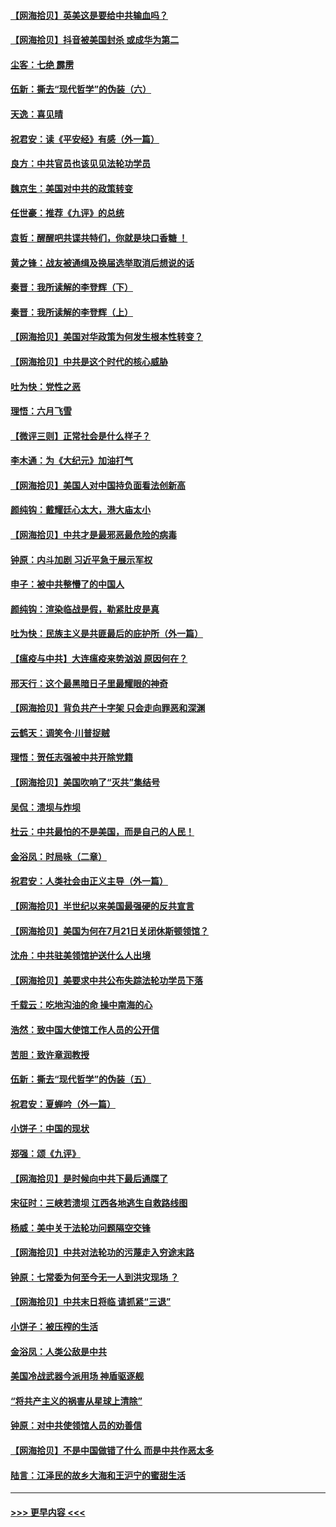 #### [【网海拾贝】英美这是要给中共输血吗？](../pages/nsc993/n12307646.md?t=08051602) 
#### [【网海拾贝】抖音被美国封杀 或成华为第二](../pages/nsc993/n12305277.md?t=08051602) 
#### [尘客：七绝 霹雳](../pages/nsc993/n12304053.md?t=08051602) 
#### [伍新：撕去“现代哲学”的伪装（六）](../pages/nsc993/n12303243.md?t=08051602) 
#### [天逸：喜见晴](../pages/nsc993/n12303226.md?t=08051602) 
#### [祝君安：读《平安经》有感（外一篇）](../pages/nsc993/n12303170.md?t=08051602) 
#### [良方：中共官员也该见见法轮功学员](../pages/nsc993/n12302985.md?t=08051602) 
#### [魏京生：美国对中共的政策转变](../pages/nsc993/n12302929.md?t=08051602) 
#### [任世豪：推荐《九评》的总统](../pages/nsc993/n12302838.md?t=08051602) 
#### [袁哲：醒醒吧共谍共特们，你就是块口香糖 ！](../pages/nsc993/n12302678.md?t=08051602) 
#### [黄之锋：战友被通缉及换届选举取消后想说的话](../pages/nsc993/n12302681.md?t=08051602) 
#### [秦晋：我所读解的李登辉（下）](../pages/nsc993/n12302171.md?t=08051602) 
#### [秦晋：我所读解的李登辉（上）](../pages/nsc993/n12301979.md?t=08051602) 
#### [【网海拾贝】美国对华政策为何发生根本性转变？](../pages/nsc993/n12302091.md?t=08051602) 
#### [【网海拾贝】中共是这个时代的核心威胁](../pages/nsc993/n12300541.md?t=08051602) 
#### [吐为快：党性之恶](../pages/nsc993/n12300263.md?t=08051602) 
#### [理悟：六月飞雪](../pages/nsc993/n12300243.md?t=08051602) 
#### [【微评三则】正常社会是什么样子？](../pages/nsc993/n12300228.md?t=08051602) 
#### [李木通：为《大纪元》加油打气](../pages/nsc993/n12280363.md?t=08051602) 
#### [【网海拾贝】美国人对中国持负面看法创新高](../pages/nsc993/n12298720.md?t=08051602) 
#### [颜纯钩：戴耀廷心太大，港大庙太小](../pages/nsc993/n12297682.md?t=08051602) 
#### [【网海拾贝】中共才是最邪恶最危险的病毒](../pages/nsc993/n12296470.md?t=08051602) 
#### [钟原：内斗加剧 习近平急于展示军权](../pages/nsc993/n12292544.md?t=08051602) 
#### [申子：被中共整懵了的中国人](../pages/nsc993/n12291389.md?t=08051602) 
#### [颜纯钩：渲染临战是假，勒紧肚皮是真](../pages/nsc993/n12290945.md?t=08051602) 
#### [吐为快：民族主义是共匪最后的庇护所（外一篇）](../pages/nsc993/n12290887.md?t=08051602) 
#### [【瘟疫与中共】大连瘟疫来势汹汹 原因何在？](../pages/nsc993/n12287474.md?t=08051602) 
#### [邢天行：这个最黑暗日子里最耀眼的神奇](../pages/nsc993/n12289882.md?t=08051602) 
#### [【网海拾贝】背负共产十字架 只会走向罪恶和深渊](../pages/nsc993/n12288290.md?t=08051602) 
#### [云鹤天：调笑令·川普捉贼](../pages/nsc993/n12285672.md?t=08051602) 
#### [理悟：贺任志强被中共开除党籍](../pages/nsc993/n12285597.md?t=08051602) 
#### [【网海拾贝】美国吹响了“灭共”集结号](../pages/nsc993/n12284522.md?t=08051602) 
#### [吴侃：溃坝与炸坝](../pages/nsc993/n12283593.md?t=08051602) 
#### [杜云：中共最怕的不是美国，而是自己的人民！](../pages/nsc993/n12282935.md?t=08051602) 
#### [金浴凤：时局咏（二章）](../pages/nsc993/n12282923.md?t=08051602) 
#### [祝君安：人类社会由正义主导（外一篇）](../pages/nsc993/n12282809.md?t=08051602) 
#### [【网海拾贝】半世纪以来美国最强硬的反共宣言](../pages/nsc993/n12282656.md?t=08051602) 
#### [【网海拾贝】美国为何在7月21日关闭休斯顿领馆？](../pages/nsc993/n12279731.md?t=08051602) 
#### [沈舟：中共驻美领馆护送什么人出境](../pages/nsc993/n12278949.md?t=08051602) 
#### [【网海拾贝】美要求中共公布失踪法轮功学员下落](../pages/nsc993/n12277656.md?t=08051602) 
#### [千载云：吃地沟油的命 操中南海的心](../pages/nsc993/n12277533.md?t=08051602) 
#### [浩然：致中国大使馆工作人员的公开信](../pages/nsc993/n12277436.md?t=08051602) 
#### [苦胆：致许章润教授](../pages/nsc993/n12274876.md?t=08051602) 
#### [伍新：撕去“现代哲学”的伪装（五）](../pages/nsc993/n12274833.md?t=08051602) 
#### [祝君安：夏蝉吟（外一篇）](../pages/nsc993/n12274794.md?t=08051602) 
#### [小饼子：中国的现状](../pages/nsc993/n12274774.md?t=08051602) 
#### [郑强：颂《九评》](../pages/nsc993/n12274570.md?t=08051602) 
#### [【网海拾贝】是时候向中共下最后通牒了](../pages/nsc993/n12274156.md?t=08051602) 
#### [宋征时：三峡若溃坝 江西各地逃生自救路线图](../pages/nsc993/n12274031.md?t=08051602) 
#### [杨威：美中关于法轮功问题隔空交锋](../pages/nsc993/n12273317.md?t=08051602) 
#### [【网海拾贝】中共对法轮功的污蔑走入穷途末路](../pages/nsc993/n12272307.md?t=08051602) 
#### [钟原：七常委为何至今无一人到洪灾现场 ？](../pages/nsc993/n12270614.md?t=08051602) 
#### [【网海拾贝】中共末日将临 请抓紧“三退”](../pages/nsc993/n12269476.md?t=08051602) 
#### [小饼子：被压榨的生活](../pages/nsc993/n12268533.md?t=08051602) 
#### [金浴凤：人类公敌是中共](../pages/nsc993/n12268134.md?t=08051602) 
#### [美国冷战武器今派用场 神盾驱逐舰](../pages/nsc993/n12267798.md?t=08051602) 
#### [“将共产主义的祸害从星球上清除”](../pages/nsc993/n12266142.md?t=08051602) 
#### [钟原：对中共使领馆人员的劝善信](../pages/nsc993/n12266890.md?t=08051602) 
#### [【网海拾贝】不是中国做错了什么 而是中共作恶太多](../pages/nsc993/n12266774.md?t=08051602) 
#### [陆言：江泽民的故乡大海和王沪宁的蜜甜生活](../pages/nsc993/n12266452.md?t=08051602) 

----
#### [ >>> 更早内容 <<< ](../indexes/nsc993-earlier.md)
